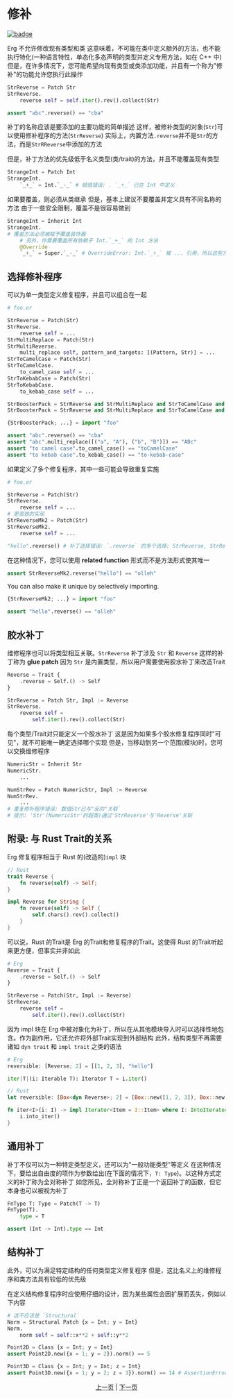 # 修补

[![badge](https://img.shields.io/endpoint.svg?url=https%3A%2F%2Fgezf7g7pd5.execute-api.ap-northeast-1.amazonaws.com%2Fdefault%2Fsource_up_to_date%3Fowner%3Derg-lang%26repos%3Derg%26ref%3Dmain%26path%3Ddoc/EN/syntax/type/07_patch.md%26commit_hash%3Dbade70ef91c040f40cb181399ad7056527d9a1c5)](https://gezf7g7pd5.execute-api.ap-northeast-1.amazonaws.com/default/source_up_to_date?owner=erg-lang&repos=erg&ref=main&path=doc/EN/syntax/type/07_patch.md&commit_hash=bade70ef91c040f40cb181399ad7056527d9a1c5)

Erg 不允许修改现有类型和类
这意味着，不可能在类中定义额外的方法，也不能执行特化(一种语言特性，单态化多态声明的类型并定义专用方法，如在 C++ 中)
但是，在许多情况下，您可能希望向现有类型或类添加功能，并且有一个称为"修补"的功能允许您执行此操作

```python
StrReverse = Patch Str
StrReverse.
    reverse self = self.iter().rev().collect(Str)

assert "abc".reverse() == "cba"
```

补丁的名称应该是要添加的主要功能的简单描述
这样，被修补类型的对象(`Str`)可以使用修补程序的方法(`StrReverse`)
实际上，内置方法`.reverse`并不是`Str`的方法，而是`StrRReverse`中添加的方法

但是，补丁方法的优先级低于名义类型(类/trait)的方法，并且不能覆盖现有类型

```python
StrangeInt = Patch Int
StrangeInt.
    `_+_` = Int.`_-_` # 赋值错误: . `_+_` 已在 Int 中定义
```

如果要覆盖，则必须从类继承
但是，基本上建议不要覆盖并定义具有不同名称的方法
由于一些安全限制，覆盖不是很容易做到

```python
StrangeInt = Inherit Int
StrangeInt.
# 覆盖方法必须被赋予覆盖装饰器
    # 另外，你需要覆盖所有依赖于 Int.`_+_` 的 Int 方法
    @Override
    `_+_` = Super.`_-_` # OverrideError: Int.`_+_` 被 ... 引用，所以这些方法也必须被覆盖
```

## 选择修补程序

可以为单一类型定义修复程序，并且可以组合在一起

```python
# foo.er

StrReverse = Patch(Str)
StrReverse.
    reverse self = ...
StrMultiReplace = Patch(Str)
StrMultiReverse.
    multi_replace self, pattern_and_targets: [(Pattern, Str)] = ...
StrToCamelCase = Patch(Str)
StrToCamelCase.
    to_camel_case self = ...
StrToKebabCase = Patch(Str)
StrToKebabCase.
    to_kebab_case self = ...

StrBoosterPack = StrReverse and StrMultiReplace and StrToCamelCase and StrToKebabCase
StrBoosterPack = StrReverse and StrMultiReplace and StrToCamelCase and StrToKebabCase
```

```python
{StrBoosterPack; ...} = import "foo"

assert "abc".reverse() == "cba"
assert "abc".multi_replace([("a", "A"), ("b", "B")]) == "ABc"
assert "to camel case".to_camel_case() == "toCamelCase"
assert "to kebab case".to_kebab_case() == "to-kebab-case"
```

如果定义了多个修复程序，其中一些可能会导致重复实施

```python
# foo.er

StrReverse = Patch(Str)
StrReverse.
    reverse self = ...
# 更高效的实现
StrReverseMk2 = Patch(Str)
StrReverseMk2.
    reverse self = ...

"hello".reverse() # 补丁选择错误: `.reverse` 的多个选择: StrReverse, StrReverseMk2
```

在这种情况下，您可以使用 __related function__ 形式而不是方法形式使其唯一

```python
assert StrReverseMk2.reverse("hello") == "olleh"
```

You can also make it unique by selectively importing.

```python
{StrReverseMk2; ...} = import "foo"

assert "hello".reverse() == "olleh"
```

## 胶水补丁

维修程序也可以将类型相互关联。`StrReverse` 补丁涉及 `Str` 和 `Reverse`
这样的补丁称为 __glue patch__
因为 `Str` 是内置类型，所以用户需要使用胶水补丁来改造Trait

```python
Reverse = Trait {
    .reverse = Self.() -> Self
}

StrReverse = Patch Str, Impl := Reverse
StrReverse.
    reverse self =
        self.iter().rev().collect(Str)
```

每个类型/Trait对只能定义一个胶水补丁
这是因为如果多个胶水修复程序同时"可见"，就不可能唯一确定选择哪个实现
但是，当移动到另一个范围(模块)时，您可以交换维修程序

```python
NumericStr = Inherit Str
NumericStr.
    ...

NumStrRev = Patch NumericStr, Impl := Reverse
NumStrRev.
    ...
# 重复修补程序错误: 数值Str已与"反向"关联`
# 提示: 'Str'(NumericStr'的超类)通过'StrReverse'与'Reverse'关联
```

## 附录: 与 Rust Trait的关系

Erg 修复程序相当于 Rust 的(改造的)`impl` 块

```rust
// Rust
trait Reverse {
    fn reverse(self) -> Self;
}

impl Reverse for String {
    fn reverse(self) -> Self {
        self.chars().rev().collect()
    }
}
```

可以说，Rust 的Trait是 Erg 的Trait和修复程序的Trait。这使得 Rust 的Trait听起来更方便，但事实并非如此

```python
# Erg
Reverse = Trait {
    .reverse = Self.() -> Self
}

StrReverse = Patch(Str, Impl := Reverse)
StrReverse.
    reverse self =
        self.iter().rev().collect(Str)
```

因为 impl 块在 Erg 中被对象化为补丁，所以在从其他模块导入时可以选择性地包含。作为副作用，它还允许将外部Trait实现到外部结构
此外，结构类型不再需要诸如 `dyn trait` 和 `impl trait` 之类的语法

```python
# Erg
reversible: [Reverse; 2] = [[1, 2, 3], "hello"]

iter|T|(i: Iterable T): Iterator T = i.iter()
```

```rust
// Rust
let reversible: [Box<dyn Reverse>; 2] = [Box::new([1, 2, 3]), Box::new("hello")];

fn iter<I>(i: I) -> impl Iterator<Item = I::Item> where I: IntoIterator {
    i.into_iter()
}
```

## 通用补丁

补丁不仅可以为一种特定类型定义，还可以为"一般功能类型"等定义
在这种情况下，要给出自由度的项作为参数给出(在下面的情况下，`T: Type`)。以这种方式定义的补丁称为全对称补丁
如您所见，全对称补丁正是一个返回补丁的函数，但它本身也可以被视为补丁

```python
FnType T: Type = Patch(T -> T)
FnType(T).
    type = T

assert (Int -> Int).type == Int
```

## 结构补丁

此外，可以为满足特定结构的任何类型定义修复程序
但是，这比名义上的维修程序和类方法具有较低的优先级

在定义结构修复程序时应使用仔细的设计，因为某些属性会因扩展而丢失，例如以下内容

```python
# 这不应该是 `Structural`
Norm = Structural Patch {x = Int; y = Int}
Norm.
    norm self = self::x**2 + self::y**2

Point2D = Class {x = Int; y = Int}
assert Point2D.new({x = 1; y = 2}).norm() == 5

Point3D = Class {x = Int; y = Int; z = Int}
assert Point3D.new({x = 1; y = 2; z = 3}).norm() == 14 # AssertionError:
```

<p align='center'>
    <a href='./06_nst_vs_sst.md'>上一页</a> | <a href='./08_value.md'>下一页</a>
</p>
